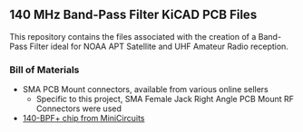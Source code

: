 ## 140 MHz Band-Pass Filter KiCAD PCB Files

This repository contains the files associated with the creation of a 
Band-Pass Filter ideal for NOAA APT Satellite and UHF Amateur Radio reception.

### Bill of Materials
- SMA PCB Mount connectors, available from various online sellers
  - Specific to this project, SMA Female Jack Right Angle PCB Mount RF Connectors were used
- [140-BPF+ chip from MiniCircuits](https://www.minicircuits.com/WebStore/dashboard.html?model=RBP-140%2B)

